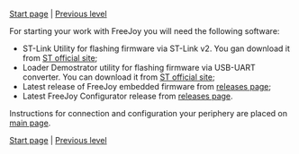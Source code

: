 

[Start page](../README.md) | [Previous level](../README.md)

For starting your work with FreeJoy you will need the following software:
 
* ST-Link Utility for flashing firmware via ST-Link v2. You gan download it from [ST official site](https://www.st.com/en/development-tools/stsw-link004.html); 
* Loader Demostrator utility for flashing firmware via USB-UART converter. You can download it from [ST official site](https://www.st.com/en/development-tools/flasher-stm32.html);
* Latest release of FreeJoy embedded firmware from [releases page](https://github.com/FreeJoy-Team/FreeJoy/releases);
* Latest FreeJoy Configurator release from [releases page](https://github.com/FreeJoy-Team/FreeJoyConfiguratorQt/releases).

Instructions for connection and configuration your periphery are placed on [main page](../README.md).

[Start page](../README.md) | [Previous level](../README.md)



